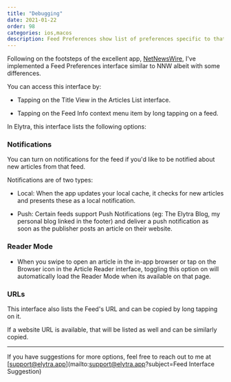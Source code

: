 ```yaml
---
title: "Debugging"
date: 2021-01-22
order: 98
categories: ios,macos
description: Feed Preferences show list of preferences specific to that feed including Notifications and Reader Mode. 
---
```


Following on the footsteps of the excellent app, [NetNewsWire](https://netnewswire.com), I've implemented a Feed Preferences interface similar to NNW albeit with some differences. 

You can access this interface by:

- Tapping on the Title View in the Articles List interface. 

- Tapping on the Feed Info context menu item by long tapping on a feed. 

In Elytra, this interface lists the following options: 

### Notifications 

You can turn on notifications for the feed if you'd like to be notified about new articles from that feed. 

Notifications are of two types:

- Local: When the app updates your local cache, it checks for new articles and presents these as a local notification. 

- Push: Certain feeds support Push Notifications (eg: The Elytra Blog, my personal blog linked in the footer) and deliver a push notification as soon as the publisher posts an article on their website. 

### Reader Mode 

- When you swipe to open an article in the in-app browser or tap on the Browser icon in the Article Reader interface, toggling this option on will automatically load the Reader Mode when its available on that page. 

### URLs

This interface also lists the Feed's URL and can be copied by long tapping on it. 

If a website URL is available, that will be listed as well and can be similarly copied. 

----

If you have suggestions for more options, feel free to reach out to me at [support@elytra.app](mailto:support@elytra.app?subject=Feed Interface Suggestion)

